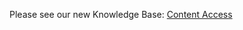 Please see our new Knowledge Base: [Content Access](https://support.emby.media/support/solutions/articles/44001160272-content-access)